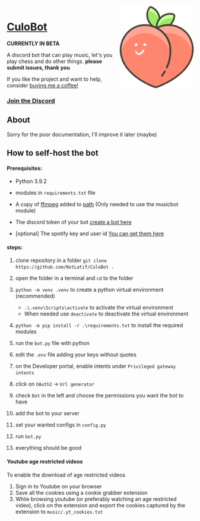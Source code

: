 <img  align="right"  src="botFiles/src/logo.png"  width="200px">

# [CuloBot](https://culobot.notlatif.com)

**CURRENTLY IN BETA**

A discord bot that can play music, let's you play chess and do other things.
**please submit issues, thank you**

If you like the project and want to help, consider [buying me a coffee!](https://www.buymeacoffee.com/CuloBot)


### [Join the Discord](https://discord.com/invite/YTvn5Zwc5R)



  

## About

Sorry for the poor documentation, I'll improve it later (maybe)


## How to self-host the bot
#### Prerequisites:
- Python 3.9.2

- modules in `requirements.txt` file
- A copy of [ffmpeg](https://ffmpeg.org) added to [path](https://www.thewindowsclub.com/how-to-install-ffmpeg-on-windows-10) (Only needed to use the musicbot module)

- The discord token of your bot [create a bot here](https://discord.com/developers/applications)

- [optional] The spotify key and user id [You can get them here](https://developer.spotify.com/dashboard/applications)

  

#### steps:

1. clone repository in a folder `git clone https://github.com/NotLatif/CuloBot .`

1. open the folder in a terminal and `cd` to the folder

1. `python -m venv .venv` to create a python virtual environment (recommended)

    - `.\.venv\Scripts\activate` to activate the virtual environment
    - When needed use `deactivate` to deactivate the virtual environment

1. `python -m pip install -r .\requirements.txt` to install the required modules

1. run the `bot.py` file with python

1. edit the `.env` file adding your keys without quotes

1. on the Developer portal, enable intents under `Privileged gateway intents`

1. click on `OAuth2` -> `Url generator`

1. check `Bot` in the left and choose the permissions you want the bot to have

1. add the bot to your server

1. set your wanted configs in `config.py`

1. run `bot.py`

1. everything should be good

#### Youtube age restricted videos

To enable the download of age restricted videos

1. Sign in to Youtube on your browser
2. Save all the cookies using a cookie grabber extension
3. While browsing youtube (or preferably watching an age restricted video), click on the extension and export the cookies captured by the extension to `music/.yt_cookies.txt`
